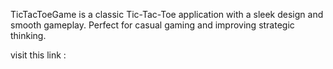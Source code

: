 TicTacToeGame is a classic Tic-Tac-Toe application with a sleek design and smooth gameplay. Perfect for casual gaming and improving strategic thinking.

visit this link : 
